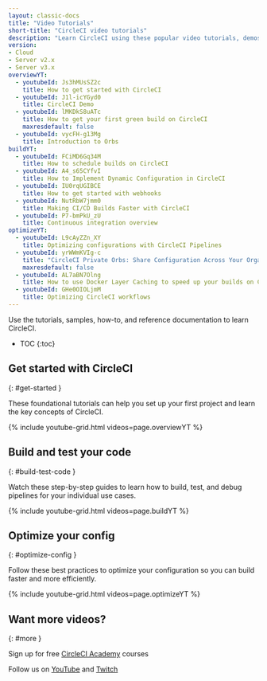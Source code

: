 ```yaml
---
layout: classic-docs
title: "Video Tutorials"
short-title: "CircleCI video tutorials"
description: "Learn CircleCI using these popular video tutorials, demos, webinars, and courses."
version:
- Cloud
- Server v2.x
- Server v3.x
overviewYT:
  - youtubeId: Js3hMUsSZ2c
    title: How to get started with CircleCI
  - youtubeId: J1l-icYGyd0
    title: CircleCI Demo
  - youtubeId: lMKDkS8uATc
    title: How to get your first green build on CircleCI
    maxresdefault: false
  - youtubeId: vycFH-g13Mg
    title: Introduction to Orbs
buildYT:
  - youtubeId: FCiMD6Gq34M
    title: How to schedule builds on CircleCI
  - youtubeId: A4_s65CYfvI
    title: How to Implement Dynamic Configuration in CircleCI
  - youtubeId: IU0rqUGIBCE
    title: How to get started with webhooks
  - youtubeId: NutRbW7jmm0
    title: Making CI/CD Builds Faster with CircleCI
  - youtubeId: P7-bmPkU_zU
    title: Continuous integration overview
optimizeYT:
  - youtubeId: L9cAyZZn_XY
    title: Optimizing configurations with CircleCI Pipelines
  - youtubeId: yrWWmKVIg-c
    title: "CircleCI Private Orbs: Share Configuration Across Your Organization"
    maxresdefault: false
  - youtubeId: AL7aBN7Olng
    title: How to use Docker Layer Caching to speed up your builds on CircleCI
  - youtubeId: GHe0OIOLjmM
    title: Optimizing CircleCI workflows
---
```


Use the tutorials, samples, how-to, and reference documentation to learn CircleCI.

* TOC
{:toc}

## Get started with CircleCI
{: #get-started }

These foundational tutorials can help you set up your first project and learn the key concepts of CircleCI.

{% include youtube-grid.html videos=page.overviewYT %}

## Build and test your code
{: #build-test-code }

Watch these step-by-step guides to learn how to build, test, and debug pipelines for your individual use cases.

{% include youtube-grid.html videos=page.buildYT %}

## Optimize your config
{: #optimize-config }

Follow these best practices to optimize your configuration so you can build faster and more efficiently.

{% include youtube-grid.html videos=page.optimizeYT %}

## Want more videos?
{: #more }

Sign up for free [CircleCI Academy](https://academy.circleci.com/) courses

Follow us on [YouTube](https://www.youtube.com/channel/UC9_Pmtv-cUccKkusuapItMQ) and [Twitch](https://www.twitch.tv/circleci)
